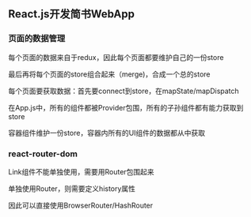 ## React.js开发简书WebApp

### 页面的数据管理
每个页面的数据来自于redux，因此每个页面都要维护自己的一份store

最后再将每个页面的store组合起来（merge)，合成一个总的store

每个页面要获取数据：首先要connect到store，在mapState/mapDispatch

在App.js中，所有的组件都被Provider包围，所有的子孙组件都有能力获取到store

容器组件维护一份store，容器内所有的UI组件的数据都从中获取


### react-router-dom
Link组件不能单独使用，需要用Router包围起来

单独使用Router，则需要定义history属性

因此可以直接使用BrowserRouter/HashRouter
